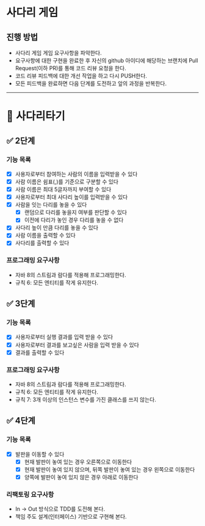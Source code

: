# 사다리 게임
## 진행 방법
* 사다리 게임 게임 요구사항을 파악한다.
* 요구사항에 대한 구현을 완료한 후 자신의 github 아이디에 해당하는 브랜치에 Pull Request(이하 PR)를 통해 코드 리뷰 요청을 한다.
* 코드 리뷰 피드백에 대한 개선 작업을 하고 다시 PUSH한다.
* 모든 피드백을 완료하면 다음 단계를 도전하고 앞의 과정을 반복한다.

---
# 🚀 사다리타기

## ✅ 2단계
### 기능 목록
- [x]  사용자로부터 참여하는 사람의 이름을 입력받을 수 있다
- [x]  사람 이름은 쉼표(,)를 기준으로 구분할 수 있다
- [x]  사람 이름은 최대 5글자까지 부여할 수 있다
- [x]  사용자로부터 최대 사다리 높이를 입력받을 수 있다
- [x]  사람을 잇는 다리를 놓을 수 있다
   - [x]  랜덤으로 다리를 놓을지 여부를 판단할 수 있다
   - [x]  이전에 다리가 놓인 경우 다리를 놓을 수 없다
- [x]  사다리 높이 만큼 다리를 놓을 수 있다
- [x]  사람 이름을 출력할 수 있다
- [x]  사다리를 출력할 수 있다

### 프로그래밍 요구사항
- 자바 8의 스트림과 람다를 적용해 프로그래밍한다.
- 규칙 6: 모든 엔티티를 작게 유지한다.

## ✅ 3단계
### 기능 목록
- [x]  사용자로부터 실행 결과를 입력 받을 수 있다
- [x]  사용자로부터 결과를 보고싶은 사람을 입력 받을 수 있다
- [x]  결과를 출력할 수 있다

### 프로그래밍 요구사항
- 자바 8의 스트림과 람다를 적용해 프로그래밍한다.
- 규칙 6: 모든 엔티티를 작게 유지한다.
- 규칙 7: 3개 이상의 인스턴스 변수를 가진 클래스를 쓰지 않는다.

## ✅ 4단계
### 기능 목록
- [x]  발판을 이동할 수 있다
   - [x]  현재 발판이 놓여 있는 경우 오른쪽으로 이동한다
   - [x]  현재 발판이 놓여 있지 않으며, 뒤쪽 발판이 놓여 있는 경우 왼쪽으로 이동한다
   - [x]  양쪽에 발판이 놓여 있지 않은 경우 아래로 이동한다

### 리팩토링 요구사항
- In -> Out 방식으로 TDD를 도전해 본다.
- 책임 주도 설계(인터페이스) 기반으로 구현해 본다.
